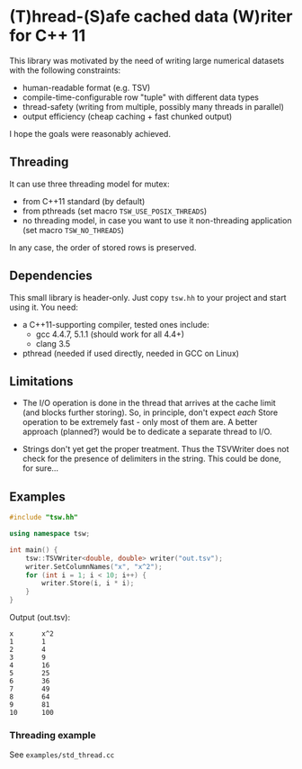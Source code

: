 # (T)hread-(S)afe cached data (W)riter for C++ 11

This library was motivated by the need of writing large numerical datasets 
with the following constraints:

* human-readable format (e.g. TSV)
* compile-time-configurable row "tuple" with different data types
* thread-safety (writing from multiple, possibly many threads in parallel)
* output efficiency (cheap caching + fast chunked output)

I hope the goals were reasonably achieved.

## Threading

It can use three threading model for mutex:

* from C++11 standard (by default)
* from pthreads (set macro `TSW_USE_POSIX_THREADS`)
* no threading model, in case you want to use it non-threading application (set macro `TSW_NO_THREADS`)

In any case, the order of stored rows is preserved.

## Dependencies

This small library is header-only. Just copy `tsw.hh` to your project and start
using it. You need:

* a C++11-supporting compiler, tested ones include:
	* gcc 4.4.7, 5.1.1 (should work for all 4.4+)
	* clang 3.5
* pthread (needed if used directly, needed in GCC on Linux)

## Limitations

* The I/O operation is done in the thread that arrives at the cache limit (and blocks further
storing). So, in principle, don't expect *each* Store operation to be extremely fast - only most
of them are. A better approach (planned?) would be to dedicate a separate thread to I/O.

* Strings don't yet get the proper treatment. Thus the TSVWriter does not check for
the presence of delimiters in the string. This could be done, for sure...

## Examples

```c++
#include "tsw.hh"

using namespace tsw;

int main() {
    tsw::TSVWriter<double, double> writer("out.tsv");
    writer.SetColumnNames("x", "x^2");
    for (int i = 1; i < 10; i++) {
        writer.Store(i, i * i);
    }
}
```

Output (out.tsv):

```
x       x^2
1       1
2       4
3       9
4       16
5       25
6       36
7       49
8       64
9       81
10      100  
```

### Threading example

See `examples/std_thread.cc`
